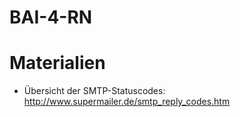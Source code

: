 # BAI-4-RN
# Materialien
* Übersicht der SMTP-Statuscodes: http://www.supermailer.de/smtp_reply_codes.htm
